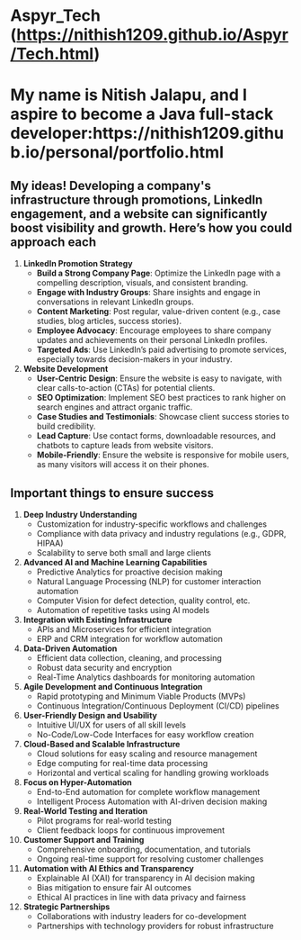 # Aspyr_Tech (https://nithish1209.github.io/Aspyr/Tech.html)
<h1>My name is Nitish Jalapu, and I aspire to become a Java full-stack developer:https://nithish1209.github.io/personal/portfolio.html</h1>
<h2>My ideas! Developing a company's infrastructure through promotions, LinkedIn engagement, and a website can significantly boost visibility and growth. Here’s how you could approach each</h2>
<ol>
  <li>
    <strong>LinkedIn Promotion Strategy</strong>
    <ul>
      <li><strong>Build a Strong Company Page</strong>: Optimize the LinkedIn page with a compelling description, visuals, and consistent branding.</li>
      <li><strong>Engage with Industry Groups</strong>: Share insights and engage in conversations in relevant LinkedIn groups.</li>
      <li><strong>Content Marketing</strong>: Post regular, value-driven content (e.g., case studies, blog articles, success stories).</li>
      <li><strong>Employee Advocacy</strong>: Encourage employees to share company updates and achievements on their personal LinkedIn profiles.</li>
      <li><strong>Targeted Ads</strong>: Use LinkedIn’s paid advertising to promote services, especially towards decision-makers in your industry.</li>
    </ul>
  </li>

  <li>
    <strong>Website Development</strong>
    <ul>
      <li><strong>User-Centric Design</strong>: Ensure the website is easy to navigate, with clear calls-to-action (CTAs) for potential clients.</li>
      <li><strong>SEO Optimization</strong>: Implement SEO best practices to rank higher on search engines and attract organic traffic.</li>
      <li><strong>Case Studies and Testimonials</strong>: Showcase client success stories to build credibility.</li>
      <li><strong>Lead Capture</strong>: Use contact forms, downloadable resources, and chatbots to capture leads from website visitors.</li>
      <li><strong>Mobile-Friendly</strong>: Ensure the website is responsive for mobile users, as many visitors will access it on their phones.</li>
    </ul>
  </li>
</ol>



<h2> Important things to ensure success</h2>
<ol>
  <li>
    <strong>Deep Industry Understanding</strong>
    <ul>
      <li>Customization for industry-specific workflows and challenges</li>
      <li>Compliance with data privacy and industry regulations (e.g., GDPR, HIPAA)</li>
      <li>Scalability to serve both small and large clients</li>
    </ul>
  </li>
  
  <li>
    <strong>Advanced AI and Machine Learning Capabilities</strong>
    <ul>
      <li>Predictive Analytics for proactive decision making</li>
      <li>Natural Language Processing (NLP) for customer interaction automation</li>
      <li>Computer Vision for defect detection, quality control, etc.</li>
      <li>Automation of repetitive tasks using AI models</li>
    </ul>
  </li>
  
  <li>
    <strong>Integration with Existing Infrastructure</strong>
    <ul>
      <li>APIs and Microservices for efficient integration</li>
      <li>ERP and CRM integration for workflow automation</li>
    </ul>
  </li>
  
  <li>
    <strong>Data-Driven Automation</strong>
    <ul>
      <li>Efficient data collection, cleaning, and processing</li>
      <li>Robust data security and encryption</li>
      <li>Real-Time Analytics dashboards for monitoring automation</li>
    </ul>
  </li>
  
  <li>
    <strong>Agile Development and Continuous Integration</strong>
    <ul>
      <li>Rapid prototyping and Minimum Viable Products (MVPs)</li>
      <li>Continuous Integration/Continuous Deployment (CI/CD) pipelines</li>
    </ul>
  </li>
  
  <li>
    <strong>User-Friendly Design and Usability</strong>
    <ul>
      <li>Intuitive UI/UX for users of all skill levels</li>
      <li>No-Code/Low-Code Interfaces for easy workflow creation</li>
    </ul>
  </li>
  
  <li>
    <strong>Cloud-Based and Scalable Infrastructure</strong>
    <ul>
      <li>Cloud solutions for easy scaling and resource management</li>
      <li>Edge computing for real-time data processing</li>
      <li>Horizontal and vertical scaling for handling growing workloads</li>
    </ul>
  </li>
  
  <li>
    <strong>Focus on Hyper-Automation</strong>
    <ul>
      <li>End-to-End automation for complete workflow management</li>
      <li>Intelligent Process Automation with AI-driven decision making</li>
    </ul>
  </li>
  
  <li>
    <strong>Real-World Testing and Iteration</strong>
    <ul>
      <li>Pilot programs for real-world testing</li>
      <li>Client feedback loops for continuous improvement</li>
    </ul>
  </li>
  
  <li>
    <strong>Customer Support and Training</strong>
    <ul>
      <li>Comprehensive onboarding, documentation, and tutorials</li>
      <li>Ongoing real-time support for resolving customer challenges</li>
    </ul>
  </li>
  
  <li>
    <strong>Automation with AI Ethics and Transparency</strong>
    <ul>
      <li>Explainable AI (XAI) for transparency in AI decision making</li>
      <li>Bias mitigation to ensure fair AI outcomes</li>
      <li>Ethical AI practices in line with data privacy and fairness</li>
    </ul>
  </li>
  
  <li>
    <strong>Strategic Partnerships</strong>
    <ul>
      <li>Collaborations with industry leaders for co-development</li>
      <li>Partnerships with technology providers for robust infrastructure</li>
    </ul>
  </li>
</ol>
